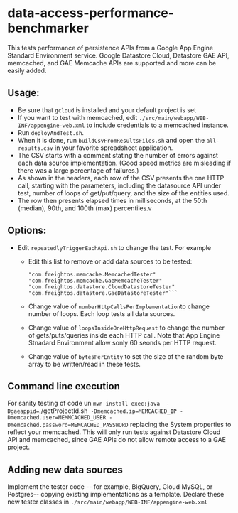 # data-access-performance-benchmarker

This tests performance of persistence APIs  from a Google App Engine Standard Environment service.  Google Datastore Cloud, Datastore GAE API, memcached, and GAE Memcache APIs are supported and more can  be easily added.

## Usage:
- Be sure that `gcloud` is installed and your default project is set
- If you want to test with memcached, edit `./src/main/webapp/WEB-INF/appengine-web.xml` to include credentials to a memcached instance.
- Run `deployAndTest.sh`.
- When it is done, run `buildCsvFromResultsFiles.sh` and open the `all-results.csv` in your favorite spreadsheet application.
- The CSV starts with a comment stating the number of errors against each data source implementation. (Good speed metrics are misleading if there was a large percentage of failures.)
- As shown in the headers, each row of the CSV presents the  one HTTP call, starting with the parameters, including the datasource API under test,  number of loops of get/put/query, and the  size of the entities used.  
- The row then presents elapsed times in milliseconds, at the 50th (median), 90th, and 100th (max) percentiles.v

## Options:
* Edit `repeatedlyTriggerEachApi.sh` to change the test. For example

  * Edit this list to remove or add data sources to be  tested:

    ```
    "com.freightos.memcache.MemcachedTester"
    "com.freightos.memcache.GaeMemcacheTester"
    "com.freightos.datastore.CloudDatastoreTester"
    "com.freightos.datastore.GaeDatastoreTester"```

  * Change value of  `numberHttpCallsPerImplementation`to change number of loops. Each loop tests all data sources.
  * Change value of `loopsInsideOneHttpRequest` to change the number of gets/puts/queries inside each HTTP call. Note that App Engine Stnadard Environment allow sonly 60 seonds per HTTP request.
  * Change value of `bytesPerEntity` to set the size of the random byte array to be written/read in these tests.

## Command line execution

For sanity testing of code un `mvn install exec:java  -Dgaeappid=`./getProjectId.sh` -Dmemcached.ip=MEMCACHED_IP -Dmemcached.user=MEMMCACHED_USER -Dmemcached.password=MEMCACHED_PASSWORD` replacing the System properties to reflect your memcached. This will only run tests against  Datastore Cloud API and memcached, since GAE APIs do not allow remote access to a GAE project.


## Adding new data sources
Implement the tester code -- for example, BigQuery, Cloud MySQL, or Postgres-- copying existing implementations as a template.  Declare these new tester classes in `./src/main/webapp/WEB-INF/appengine-web.xml`
